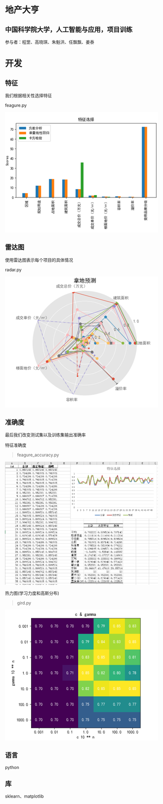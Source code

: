 # 地产大亨


## 中国科学院大学，人工智能与应用，项目训练


参与者：程罡、高晓琪、朱魁洪、任飘飘、姜泰


# 开发


## 特征


我们根据相关性选择特征


feagure.py


![特征](./out/feagure.png)


## 雷达图


使用雷达图表示每个项目的具体情况


radar.py


![雷达图](./out/radar.png)





## 准确度


最后我们改变测试集以及训练集输出准确率



特征准确度
> feagure_accuracy.py


![准确度](./out/feagure_accuracy.png)


热力图(学习力度和高斯分布)
> gird.py


![准确度](./out/grid.png)


## 语言


python


## 库


sklearn、matplotlib
